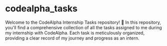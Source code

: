 # codealpha_tasks
Welcome to the CodeAlpha Internship Tasks repository! 🚀  In this repository, you'll find a comprehensive collection of all the tasks assigned to me during my internship with CodeAlpha. Each task is meticulously organized, providing a clear record of my journey and progress as an intern.
